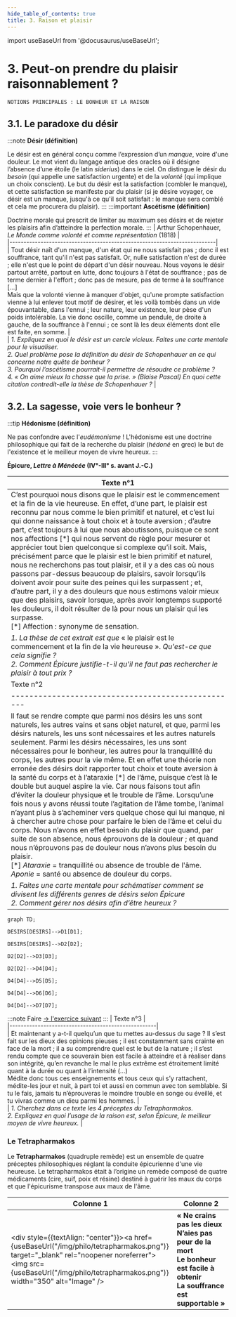 ```yaml
---
hide_table_of_contents: true
title: 3. Raison et plaisir
---
```


import useBaseUrl from '@docusaurus/useBaseUrl';

# 3. Peut-on prendre du plaisir raisonnablement ?

```
NOTIONS PRINCIPALES : LE BONHEUR ET LA RAISON
```

## 3.1.  Le paradoxe du désir

:::note
**Désir (définition)**

Le désir est en général conçu comme l’expression d’un *manque*, voire d'une douleur. Le mot vient du langage antique des oracles où il désigne l’absence d’une étoile (le latin *siderius*) dans le ciel. On distingue le désir du *besoin* (qui appelle une satisfaction urgente) et de la *volonté*  (qui implique un choix conscient). Le but du désir est la satisfaction (combler le manque), et cette satisfaction se manifeste par du plaisir (si je désire voyager, ce désir est un manque, jusqu'à ce qu'il soit satisfait : le manque sera comblé et cela me procurera du plaisir).
:::
:::important
**Ascétisme (définition)**

Doctrine morale qui prescrit de limiter au maximum ses désirs et de rejeter les plaisirs afin d’atteindre la perfection morale.
:::
  | Arthur Schopenhauer, *Le Monde comme volonté et comme représentation* (1818) |  
  |-------------------------------------------------------------------------|  
  | Tout désir naît d'un manque, d'un état qui ne nous satisfait pas ; donc il est souffrance, tant qu'il n'est pas satisfait. Or, nulle satisfaction n'est de durée ; elle n'est que le point de départ d'un désir nouveau. Nous voyons le désir partout arrêté, partout en lutte, donc toujours à l'état de souffrance ; pas de terme dernier à l'effort ; donc pas de mesure, pas de terme à la souffrance […] <br/> Mais que la volonté vienne à manquer d'objet, qu'une prompte satisfaction vienne à lui enlever tout motif de désirer, et les voilà tombés dans un vide épouvantable, dans l'ennui ; leur nature, leur existence, leur pèse d'un poids intolérable. La vie donc oscille, comme un pendule, de droite à gauche, de la souffrance à l'ennui ; ce sont là les deux éléments dont elle est faite, en somme. |  
  | *1. Expliquez en quoi le désir est un cercle vicieux. Faites une carte mentale pour le visualiser.* <br/> *2. Quel problème pose la définition du désir de Schopenhauer en ce qui concerne notre quête de bonheur ?* <br/> *3. Pourquoi l’ascétisme pourrait-il permettre de résoudre ce problème ?* <br/> *4. « On aime mieux la chasse que la prise. » (Blaise Pascal) En quoi cette citation contredit-elle la thèse de Schopenhauer ?* |  
## 3.2. La sagesse, voie vers le bonheur ?

:::tip
**Hédonisme (définition)**

Ne pas confondre avec l'*eudémonisme* !  L'hédonisme est une doctrine philosophique qui fait de la recherche du plaisir (*hédoné* en grec) le but de l'existence et le meilleur moyen de vivre heureux.
:::

**Épicure, *Lettre à Ménécée* (IV°-III° s. avant J.-C.)**   

  | Texte n°1 |  
  |------------------------------------------------|  
  | C’est pourquoi nous disons que le plaisir est le commencement et la fin de la vie heureuse. En effet, d’une part, le plaisir est reconnu par nous comme le bien primitif et naturel, et c’est lui qui donne naissance à tout choix et à toute aversion ; d’autre part, c’est toujours à lui que nous aboutissons, puisque ce sont nos affections [\*] qui nous servent de règle pour mesurer et apprécier tout bien quelconque si complexe qu’il soit. Mais, précisément parce que le plaisir est le bien primitif et naturel, nous ne recherchons pas tout plaisir, et il y a des cas où nous passons par-dessus beaucoup de plaisirs, savoir lorsqu’ils doivent avoir pour suite des peines qui les surpassent ; et, d’autre part, il y a des douleurs que nous estimons valoir mieux que des plaisirs, savoir lorsque, après avoir longtemps supporté les douleurs, il doit résulter de là pour nous un plaisir qui les surpasse.<br/>[\*] Affection : synonyme de sensation. |  
  | *1. La thèse de cet extrait est que* « le plaisir est le commencement et la fin de la vie heureuse ». *Qu'est-ce que cela signifie ?* *<br/>2. Comment Épicure justifie-t-il qu'il ne faut pas rechercher le plaisir à tout prix ?* |  
  | Texte n°2 |  
  |--------------------------------------------------|  
  | Il faut se rendre compte que parmi nos désirs les uns sont naturels, les autres vains et sans objet naturel, et que, parmi les désirs naturels, les uns sont nécessaires et les autres naturels seulement. Parmi les désirs nécessaires, les uns sont nécessaires pour le bonheur, les autres pour la tranquillité du corps, les autres pour la vie même. Et en effet une théorie non erronée des désirs doit rapporter tout choix et toute aversion à la santé du corps et à l’ataraxie [\*] de l’âme, puisque c’est là le double but auquel aspire la vie. Car nous faisons tout afin d’éviter la douleur physique et le trouble de l’âme. Lorsqu’une fois nous y avons réussi toute l’agitation de l’âme tombe, l’animal n’ayant plus à s’acheminer vers quelque chose qui lui manque, ni à chercher autre chose pour parfaire le bien de l’âme et celui du corps. Nous n’avons en effet besoin du plaisir que quand, par suite de son absence, nous éprouvons de la douleur ; et quand nous n’éprouvons pas de douleur nous n’avons plus besoin du plaisir. <br/>[\*] *Ataraxie* = tranquillité ou absence de trouble de l'âme. <br/> *Aponie* = santé ou absence de douleur du corps. |  
  | *1. Faites une carte mentale pour schématiser comment se divisent les différents genres de désirs selon Épicure* *<br/>2. Comment gérer nos désirs afin d’être heureux ?* |  
```mermaid
graph TD;

DESIRS[DESIRS]-->D1[D1];

DESIRS[DESIRS]-->D2[D2];

D2[D2]-->D3[D3];

D2[D2]-->D4[D4];

D4[D4]-->D5[D5];

D4[D4]-->D6[D6];

D4[D4]-->D7[D7];

```

:::note
Faire [→ l'exercice suivant](../../docs/L1/L1-4-2.html)
:::
  | Texte n°3 |  
  |----------------------------------------------------|  
  | Et maintenant y a-t-il quelqu’un que tu mettes au-dessus du sage ? Il s’est fait sur les dieux des opinions pieuses ; il est constamment sans crainte en face de la mort ; il a su comprendre quel est le but de la nature ; il s’est rendu compte que ce souverain bien est facile à atteindre et à réaliser dans son intégrité, qu’en revanche le mal le plus extrême est étroitement limité quant à la durée ou quant à l’intensité (...) <br/>Médite donc tous ces enseignements et tous ceux qui s’y rattachent, médite-les jour et nuit, à part toi et aussi en commun avec ton semblable. Si tu le fais, jamais tu n’éprouveras le moindre trouble en songe ou éveillé, et tu vivras comme un dieu parmi les hommes. |  
  | *1. Cherchez dans ce texte les 4 préceptes du Tetrapharmakos. <br/> 2. Expliquez en quoi l’usage de la raison est, selon Épicure, le meilleur moyen de vivre heureux.* |  
### Le Tetrapharmakos

  

Le **Tetrapharmakos** (quadruple remède) est un ensemble de quatre préceptes philosophiques réglant la conduite épicurienne d'une vie heureuse. Le tetrapharmakos était à l’origine un remède composé de quatre médicaments (cire, suif, poix et résine) destiné à guérir les maux du corps et que l'épicurisme transpose aux maux de l'âme.

| Colonne 1 | Colonne 2 |
|---|---|
  | <div style={{textAlign: "center"}}><a href={useBaseUrl("/img/philo/tetrapharmakos.png")} target="_blank" rel="noopener noreferrer"><img src={useBaseUrl("/img/philo/tetrapharmakos.png")} width="350" alt="Image" /></a></div> | **« Ne crains pas les dieux<br/>N’aies pas peur de la mort<br/>Le bonheur est facile à obtenir<br/>La souffrance est supportable »** |